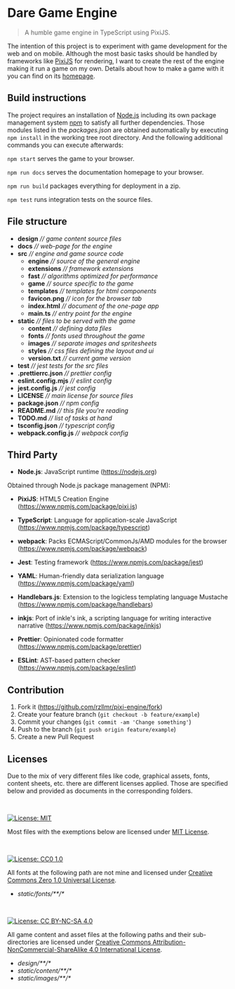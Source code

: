 # Dare Game Engine
> A humble game engine in TypeScript using PixiJS.

The intention of this project is to experiment with game development for the web and on mobile. Although the most basic tasks should be handled by frameworks like [PixiJS](https://pixijs.com/) for rendering, I want to create the rest of the engine making it run a game on my own. Details about how to make a game with it you can find on its [homepage](https://rzllmr.github.io/pixi-engine/).

## Build instructions

The project requires an installation of [Node.js](https://nodejs.org) including its own package management system [npm](https://www.npmjs.com/) to satisfy all further dependencies. Those modules listed in the _packages.json_ are obtained automatically by executing `npm install` in the working tree root directory. And the following additional commands you can execute afterwards:

`npm start` serves the game to your browser.

`npm run docs` serves the documentation homepage to your browser.

`npm run build` packages everything for deployment in a zip.

`npm test` runs integration tests on the source files.

## File structure

* __design__ _// game content source files_
* __docs__ _// web-page for the engine_
* __src__ _// engine and game source code_
  * __engine__ _// source of the general engine_
  * __extensions__ _// framework extensions_
  * __fast__ _// algorithms optimized for performance_
  * __game__ _// source specific to the game_
  * __templates__ _// templates for html components_
  * __favicon.png__ _// icon for the browser tab_
  * __index.html__ _// document of the one-page app_
  * __main.ts__ _// entry point for the engine_
* __static__ _// files to be served with the game_
  * __content__ _// defining data files_
  * __fonts__ _// fonts used throughout the game_
  * __images__ _// separate images and spritesheets_
  * __styles__ _// css files defining the layout and ui_
  * __version.txt__ _// current game version_
* __test__ _// jest tests for the src files_
* __.prettierrc.json__ _// prettier config_
* __eslint.config.mjs__ _// eslint config_
* __jest.config.js__ _// jest config_
* __LICENSE__ _// main license for source files_
* __package.json__ _// npm config_
* __README.md__ _// this file you're reading_
* __TODO.md__ _// list of tasks at hand_
* __tsconfig.json__ _// typescript config_
* __webpack.config.js__ _// webpack config_

## Third Party

* __Node.js__: JavaScript runtime (https://nodejs.org)

Obtained through Node.js package management (NPM):

* __PixiJS__: HTML5 Creation Engine (https://www.npmjs.com/package/pixi.js)

* __TypeScript__: Language for application-scale JavaScript (https://www.npmjs.com/package/typescript)

* __webpack__: Packs ECMAScript/CommonJs/AMD modules for the browser (https://www.npmjs.com/package/webpack)

* __Jest__: Testing framework (https://www.npmjs.com/package/jest)

* __YAML__: Human-friendly data serialization
  language (https://www.npmjs.com/package/yaml)

* __Handlebars.js__: Extension to the logicless templating language Mustache (https://www.npmjs.com/package/handlebars)

* __inkjs__: Port of inkle's ink, a scripting language for writing interactive narrative (https://www.npmjs.com/package/inkjs)

* __Prettier__: Opinionated code formatter (https://www.npmjs.com/package/prettier)

* __ESLint__: AST-based pattern checker (https://www.npmjs.com/package/eslint)

## Contribution

1. Fork it (<https://github.com/rzllmr/pixi-engine/fork>)
2. Create your feature branch (`git checkout -b feature/example`)
3. Commit your changes (`git commit -am 'Change something'`)
4. Push to the branch (`git push origin feature/example`)
5. Create a new Pull Request

## Licenses

Due to the mix of very different files like code, graphical assets, fonts, content sheets, etc. there are different licenses applied. Those are specified below and provided as documents in the corresponding folders.

<br>

[![License: MIT][mit-license-badge]][mit-license]

Most files with the exemptions below are licensed under [MIT License][mit-license].

<br>

[![License: CC0 1.0][cc0-license-badge]][cc0-license]

All fonts at the following path are not mine and licensed under [Creative Commons Zero 1.0 Universal License][cc0-license].
* *static/fonts/\*\*/\**

<br>

[![License: CC BY-NC-SA 4.0][cc-by-nc-sa-license-badge]][cc-by-nc-sa-license]

All game content and asset files at the following paths and their sub-directories are licensed under [Creative Commons Attribution-NonCommercial-ShareAlike 4.0 International License][cc-by-nc-sa-license].
* *design/\*\*/\**
* *static/content/\*\*/\**
* *static/images/\*\*/\**

[mit-license]: LICENSE
[mit-license-badge]: https://img.shields.io/badge/License-MIT-yellow.svg

[cc0-license]: https://creativecommons.org/publicdomain/zero/1.0/
[cc0-license-badge]: https://img.shields.io/badge/License-CC0_1.0-lightgrey.svg

[cc-by-nc-sa-license]: https://creativecommons.org/licenses/by-nc-sa/4.0/
[cc-by-nc-sa-license-badge]: https://img.shields.io/badge/License-CC_BY--NC--SA_4.0-lightgrey.svg
